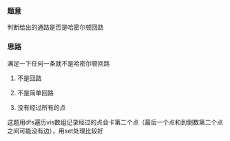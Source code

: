 ### 题意
判断给出的通路是否是哈密尔顿回路

### 思路
满足一下任何一条就不是哈密尔顿回路

1. 不是回路

2. 不是简单回路

3. 没有经过所有的点

这题用dfs遍历vis数组记录经过的点会卡第二个点（最后一个点和到倒数第二个点之间可能没有边），用set处理比较好